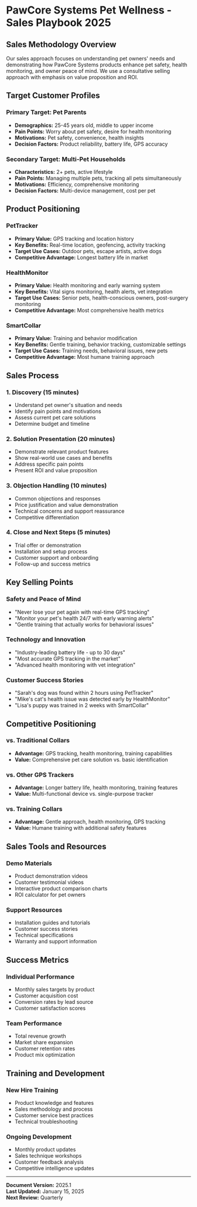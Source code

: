 # PawCore Systems Pet Wellness - Sales Playbook 2025

## Sales Methodology Overview

Our sales approach focuses on understanding pet owners' needs and demonstrating how PawCore Systems products enhance pet safety, health monitoring, and owner peace of mind. We use a consultative selling approach with emphasis on value proposition and ROI.

## Target Customer Profiles

### Primary Target: Pet Parents
- **Demographics:** 25-45 years old, middle to upper income
- **Pain Points:** Worry about pet safety, desire for health monitoring
- **Motivations:** Pet safety, convenience, health insights
- **Decision Factors:** Product reliability, battery life, GPS accuracy

### Secondary Target: Multi-Pet Households
- **Characteristics:** 2+ pets, active lifestyle
- **Pain Points:** Managing multiple pets, tracking all pets simultaneously
- **Motivations:** Efficiency, comprehensive monitoring
- **Decision Factors:** Multi-device management, cost per pet

## Product Positioning

### PetTracker
- **Primary Value:** GPS tracking and location history
- **Key Benefits:** Real-time location, geofencing, activity tracking
- **Target Use Cases:** Outdoor pets, escape artists, active dogs
- **Competitive Advantage:** Longest battery life in market

### HealthMonitor
- **Primary Value:** Health monitoring and early warning system
- **Key Benefits:** Vital signs monitoring, health alerts, vet integration
- **Target Use Cases:** Senior pets, health-conscious owners, post-surgery monitoring
- **Competitive Advantage:** Most comprehensive health metrics

### SmartCollar
- **Primary Value:** Training and behavior modification
- **Key Benefits:** Gentle training, behavior tracking, customizable settings
- **Target Use Cases:** Training needs, behavioral issues, new pets
- **Competitive Advantage:** Most humane training approach

## Sales Process

### 1. Discovery (15 minutes)
- Understand pet owner's situation and needs
- Identify pain points and motivations
- Assess current pet care solutions
- Determine budget and timeline

### 2. Solution Presentation (20 minutes)
- Demonstrate relevant product features
- Show real-world use cases and benefits
- Address specific pain points
- Present ROI and value proposition

### 3. Objection Handling (10 minutes)
- Common objections and responses
- Price justification and value demonstration
- Technical concerns and support reassurance
- Competitive differentiation

### 4. Close and Next Steps (5 minutes)
- Trial offer or demonstration
- Installation and setup process
- Customer support and onboarding
- Follow-up and success metrics

## Key Selling Points

### Safety and Peace of Mind
- "Never lose your pet again with real-time GPS tracking"
- "Monitor your pet's health 24/7 with early warning alerts"
- "Gentle training that actually works for behavioral issues"

### Technology and Innovation
- "Industry-leading battery life - up to 30 days"
- "Most accurate GPS tracking in the market"
- "Advanced health monitoring with vet integration"

### Customer Success Stories
- "Sarah's dog was found within 2 hours using PetTracker"
- "Mike's cat's health issue was detected early by HealthMonitor"
- "Lisa's puppy was trained in 2 weeks with SmartCollar"

## Competitive Positioning

### vs. Traditional Collars
- **Advantage:** GPS tracking, health monitoring, training capabilities
- **Value:** Comprehensive pet care solution vs. basic identification

### vs. Other GPS Trackers
- **Advantage:** Longer battery life, health monitoring, training features
- **Value:** Multi-functional device vs. single-purpose tracker

### vs. Training Collars
- **Advantage:** Gentle approach, health monitoring, GPS tracking
- **Value:** Humane training with additional safety features

## Sales Tools and Resources

### Demo Materials
- Product demonstration videos
- Customer testimonial videos
- Interactive product comparison charts
- ROI calculator for pet owners

### Support Resources
- Installation guides and tutorials
- Customer success stories
- Technical specifications
- Warranty and support information

## Success Metrics

### Individual Performance
- Monthly sales targets by product
- Customer acquisition cost
- Conversion rates by lead source
- Customer satisfaction scores

### Team Performance
- Total revenue growth
- Market share expansion
- Customer retention rates
- Product mix optimization

## Training and Development

### New Hire Training
- Product knowledge and features
- Sales methodology and process
- Customer service best practices
- Technical troubleshooting

### Ongoing Development
- Monthly product updates
- Sales technique workshops
- Customer feedback analysis
- Competitive intelligence updates

---

**Document Version:** 2025.1  
**Last Updated:** January 15, 2025  
**Next Review:** Quarterly 